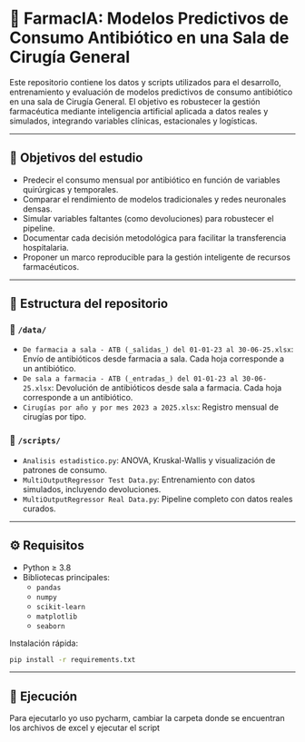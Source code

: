 # 🧠 FarmacIA: Modelos Predictivos de Consumo Antibiótico en una Sala de Cirugía General

Este repositorio contiene los datos y scripts utilizados para el desarrollo, entrenamiento y evaluación de modelos predictivos de consumo antibiótico en una sala de Cirugía General. El objetivo es robustecer la gestión farmacéutica mediante inteligencia artificial aplicada a datos reales y simulados, integrando variables clínicas, estacionales y logísticas.

---

## 📌 Objetivos del estudio

- Predecir el consumo mensual por antibiótico en función de variables quirúrgicas y temporales.
- Comparar el rendimiento de modelos tradicionales y redes neuronales densas.
- Simular variables faltantes (como devoluciones) para robustecer el pipeline.
- Documentar cada decisión metodológica para facilitar la transferencia hospitalaria.
- Proponer un marco reproducible para la gestión inteligente de recursos farmacéuticos.

---

## 📁 Estructura del repositorio

### 📂 `/data/`
- `De farmacia a sala - ATB (_salidas_) del 01-01-23 al 30-06-25.xlsx`: Envío de antibióticos desde farmacia a sala. Cada hoja corresponde a un antibiótico.
- `De sala a farmacia - ATB (_entradas_) del 01-01-23 al 30-06-25.xlsx`: Devolución de antibióticos desde sala a farmacia. Cada hoja corresponde a un antibiótico.
- `Cirugías por año y por mes 2023 a 2025.xlsx`: Registro mensual de cirugías por tipo.

### 📂 `/scripts/`
- `Analisis estadistico.py`: ANOVA, Kruskal-Wallis y visualización de patrones de consumo.
- `MultiOutputRegressor Test Data.py`: Entrenamiento con datos simulados, incluyendo devoluciones.
- `MultiOutputRegressor Real Data.py`: Pipeline completo con datos reales curados.

---

## ⚙️ Requisitos

- Python ≥ 3.8
- Bibliotecas principales:
  - `pandas`
  - `numpy`
  - `scikit-learn`
  - `matplotlib`
  - `seaborn`

Instalación rápida:
```bash
pip install -r requirements.txt
```

---

## 🚀 Ejecución
Para ejecutarlo yo uso pycharm, cambiar la carpeta donde se encuentran los archivos de excel y ejecutar el script